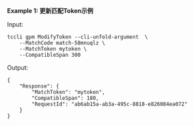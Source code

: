 **Example 1: 更新匹配Token示例**



Input: 

```
tccli gpm ModifyToken --cli-unfold-argument  \
    --MatchCode match-58mnuqlz \
    --MatchToken mytoken \
    --CompatibleSpan 300
```

Output: 
```
{
    "Response": {
        "MatchToken": "mytoken",
        "CompatibleSpan": 180,
        "RequestId": "ab6ab15a-ab3a-495c-8818-e826084ea072"
    }
}
```

